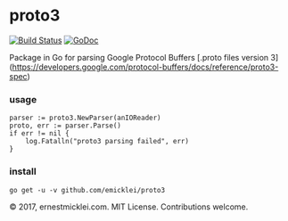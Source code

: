 # proto3

[![Build Status](https://travis-ci.org/emicklei/proto3.png)](https://travis-ci.org/emicklei/proto3)
[![GoDoc](https://godoc.org/github.com/emicklei/proto3?status.svg)](https://godoc.org/github.com/emicklei/proto3)

Package in Go for parsing Google Protocol Buffers [.proto files version 3] (https://developers.google.com/protocol-buffers/docs/reference/proto3-spec)

### usage

    parser := proto3.NewParser(anIOReader)
	proto, err := parser.Parse()
	if err != nil {
		log.Fatalln("proto3 parsing failed", err)
	}

### install

    go get -u -v github.com/emicklei/proto3

© 2017, ernestmicklei.com.  MIT License. Contributions welcome.